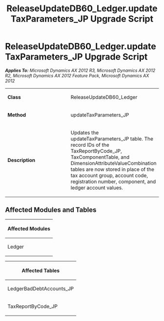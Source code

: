 ﻿---
title: ReleaseUpdateDB60_Ledger.updateTaxParameters_JP Upgrade Script
TOCTitle: ReleaseUpdateDB60_Ledger.updateTaxParameters_JP Upgrade Script
ms:assetid: 098634b8-0705-cfc7-ea13-b4f1f4ba7ed4
ms:mtpsurl: https://msdn.microsoft.com/en-us/library/JJ735589(v=AX.60)
ms:contentKeyID: 49706500
ms.date: 05/18/2015
mtps_version: v=AX.60
---

# ReleaseUpdateDB60\_Ledger.updateTaxParameters\_JP Upgrade Script 


_**Applies To:** Microsoft Dynamics AX 2012 R3, Microsoft Dynamics AX 2012 R2, Microsoft Dynamics AX 2012 Feature Pack, Microsoft Dynamics AX 2012_

<table>
<colgroup>
<col style="width: 50%" />
<col style="width: 50%" />
</colgroup>
<tbody>
<tr class="odd">
<td><p><strong>Class</strong></p></td>
<td><p>ReleaseUpdateDB60_Ledger</p></td>
</tr>
<tr class="even">
<td><p><strong>Method</strong></p></td>
<td><p>updateTaxParameters_JP</p></td>
</tr>
<tr class="odd">
<td><p><strong>Description</strong></p></td>
<td><p>Updates the updateTaxParameters_JP table. The record IDs of the TaxReportByCode_JP, TaxComponentTable, and DimensionAttributeValueCombination tables are now stored in place of the tax account group, account code, registration number, component, and ledger account values.</p></td>
</tr>
</tbody>
</table>


## Affected Modules and Tables

<table>
<colgroup>
<col style="width: 100%" />
</colgroup>
<thead>
<tr class="header">
<th><p>Affected Modules</p></th>
</tr>
</thead>
<tbody>
<tr class="odd">
<td><p>Ledger</p></td>
</tr>
</tbody>
</table>


<table>
<colgroup>
<col style="width: 100%" />
</colgroup>
<thead>
<tr class="header">
<th><p>Affected Tables</p></th>
</tr>
</thead>
<tbody>
<tr class="odd">
<td><p>LedgerBadDebtAccounts_JP</p></td>
</tr>
<tr class="even">
<td><p>TaxReportByCode_JP</p></td>
</tr>
</tbody>
</table>

  


